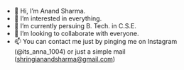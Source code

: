 - 👋 Hi, I’m Anand Sharma.
- 👀 I’m interested in everything.
- 🌱 I’m currently persuing B. Tech. in C.S.E.
- 💞️ I’m looking to collaborate with everyone.
- 📫 You can contact me just by pinging me on Instagram (@its_anna_1004) or just a simple mail (shringianandsharma@gmail.com)
